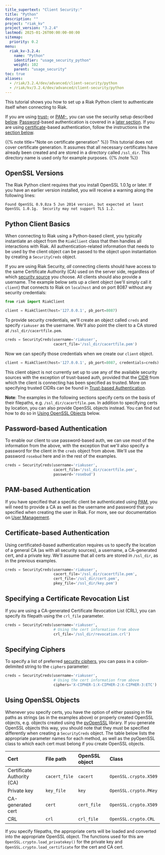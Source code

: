 ```yaml
---
title_supertext: "Client Security:"
title: "Python"
description: ""
project: "riak_kv"
project_version: "3.2.4"
lastmod: 2025-01-26T00:00:00-00:00
sitemap:
  priority: 0.2
menu:
  riak_kv-3.2.4:
    name: "Python"
    identifier: "usage_security_python"
    weight: 102
    parent: "usage_security"
toc: true
aliases:
  - /riak/3.2.4/dev/advanced/client-security/python
  - /riak/kv/3.2.4/dev/advanced/client-security/python
---
```


This tutorial shows you how to set up a Riak Python client to
authenticate itself when connecting to Riak.

If you are using [trust-]({{<baseurl>}}riak/kv/3.2.4/using/security/managing-sources/) or [PAM-]({{<baseurl>}}riak/kv/3.2.4/using/security/managing-sources/#pam-based-authentication), you can use the security
setup described [below](#python-client-basics). [Password]({{<baseurl>}}riak/kv/3.2.4/using/security/managing-sources/#password-based-authentication)-based authentication is covered
in a [later section](#password-based-authentication). If you are using
[certificate]({{<baseurl>}}riak/kv/3.2.4/using/security/managing-sources/#certificate-based-authentication)-based authentication, follow
the instructions in the [section below](#certificate-based-authentication).

{{% note title="Note on certificate generation" %}}
This tutorial does not cover certificate generation. It assumes that all
necessary certificates have already been created and are stored in a directory
called `/ssl_dir`. This directory name is used only for example purposes.
{{% /note %}}

## OpenSSL Versions

The Riak Python client requires that you install OpenSSL 1.0.1g or
later. If you have an earlier version installed, you will receive a
warning along the following lines:

```
Found OpenSSL 0.9.8za 5 Jun 2014 version, but expected at least OpenSSL 1.0.1g.  Security may not support TLS 1.2.
```

## Python Client Basics

When connecting to Riak using a Python-based client, you typically
instantiate an object from the `RiakClient` class that then handles all
interactions with Riak. All authentication-related information that
needs to be used by the client object can be passed to the object upon
instantiation by creating a `SecurityCreds` object.

If you are using Riak Security, _all_ connecting clients should have
access to the same Certificate Authority (CA) used on the server side,
regardless of which [security source]({{<baseurl>}}riak/kv/3.2.4/using/security/managing-sources/) you
choose. All clients should also provide a username. The example below
sets up a client object (we'll simply call it `client`) that connects to
Riak on `localhost` and on port 8087 without any security credentials:

```python
from riak import RiakClient

client = RiakClient(host='127.0.0.1', pb_port=8087)
```

To provide security credentials, we'll create an object called `creds`
and specify `riakuser` as the username. We'll also point the client to a
CA stored at `/ssl_dir/cacertfile.pem`.

```python
creds = SecurityCreds(username='riakuser',
                      cacert_file='/ssl_dir/cacertfile.pem')
```

Now we can specify those credentials when we create our `client` object.

```python
client = RiakClient(host='127.0.0.1', pb_port=8087, credentials=creds)
```

This client object is not currently set up to use any of the
available security sources with the exception of trust-based auth,
provided that the
[CIDR](http://en.wikipedia.org/wiki/Classless_Inter-Domain_Routing) from
which the client is connecting has been specified as trusted. More on
specifying trusted CIDRs can be found in [Trust-based
Authentication]({{<baseurl>}}riak/kv/3.2.4/using/security/managing-sources/#Trust-based-Authentication).

**Note**: The examples in the following sections specify certs on the
basis of their filepaths, e.g. `/ssl_dir/cacertfile.pem`. In addition to
specifying certs by location, you can also provide OpenSSL objects
instead. You can find out how to do so in [Using OpenSSL Objects](#using-openssl-objects) below.

## Password-based Authentication

To enable our client to use password-based auth, we can use most of the
information from the above, with the exception that we'll also specify a
password for the client in the `creds` object from above. We'll use the
password `rosebud` here and in the rest of the examples.

```python
creds = SecurityCreds(username='riakuser',
                      cacert_file='/ssl_dir/cacertfile.pem',
                      password='rosebud')
```

## PAM-based Authentication

If you have specified that a specific client be authenticated using
[PAM]({{<baseurl>}}riak/kv/3.2.4/using/security/managing-sources/#pam-based-authentication), you will
need to provide a CA as well as the username and password that you
specified when creating the user in Riak. For more, see our
documentation on [User Management]({{<baseurl>}}riak/kv/3.2.4/using/security/basics/#user-management).

## Certificate-based Authentication

Using certificated-based authentication requires us to specify the
location of a general CA (as with all security sources), a username, a
CA-generated cert, and a private key. We'll assume that all certs are
stored in `/ssl_dir`, as in the previous examples.

```python
creds = SecurityCreds(username='riakuser',
                      cacert_file='/ssl_dir/cacertfile.pem',
                      cert_file='/ssl_dir/cert.pem',
                      pkey_file='/ssl_dir/key.pem')
```

## Specifying a Certificate Revocation List

If you are using a CA-generated Certificate Revocation List (CRL), you
can specify its filepath using the `crl_file` parameter.

```python
creds = SecurityCreds(username='riakuser',
                      # Using the cert information from above
                      crl_file='/ssl_dir/revocation.crl')
```

## Specifying Ciphers

To specify a list of preferred [security ciphers]({{<baseurl>}}riak/kv/3.2.4/using/security/basics/#security-ciphers), you can pass in a colon-delimited
string to the `ciphers` parameter:

```python
creds = SecurityCreds(username='riakuser',
                      # Using the cert information from above
                      ciphers='X-CIPHER-1:X-CIPHER-2:X-CIPHER-3:ETC')
```

## Using OpenSSL Objects

Whenever you specify certs, you have the option of either passing in
file paths as strings (as in the examples above) or properly created
OpenSSL objects, e.g. objects created using the
[pyOpenSSL](https://pyopenssl.readthedocs.org/en/latest/) library. If
you generate OpenSSL objects this way, you should note that they must
be specified differently when creating a `SecurityCreds` object. The
table below lists the appropriate parameter names for each method, as
well as the pyOpenSSL class to which each cert must belong if you create
OpenSSL objects.

Cert | File path | OpenSSL object | Class
:----|:----------|:---------------|:-----
Certificate Authority (CA) | `cacert_file` | `cacert` | `OpenSSL.crypto.X509`
Private key | `key_file` | `key` | `OpenSSL.crypto.PKey`
CA-generated cert | `cert` | `cert_file` | `OpenSSL.crypto.X509`
CRL | `crl` | `crl_file` | `OpenSSL.crypto.CRL`

If you specify filepaths, the appropriate certs will be loaded and
converted into the appropriate OpenSSL object. The functions used for
this are `OpenSSL.crypto.load_privatekey()` for the private key and
`OpenSSL.crypto.load_certificate` for the cert and CA cert.

